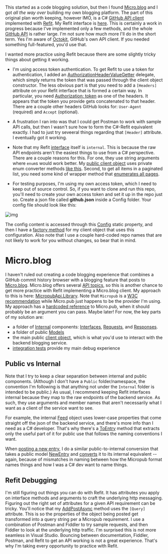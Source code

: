 This started as a code blogging solution, but then I found [Micro.blog](https://micro.blog/) and I got *all the way over* building my own blogging platform. The part of this original plan worth keeping, however IMO, is a C# [GitHub API client](https://github.com/adamfoneil/GitHubApi/blob/master/GitHubApi.Library/GitHubApiClient.cs) implemented with [Refit](https://github.com/reactiveui/refit). My Refit interface is [here](https://github.com/adamfoneil/GitHubApi/blob/master/GitHubApi.Library/Interfaces/IGitHubApi.cs). This is certainly a work in progress because I've implemented only a few methods, and the whole [GitHub API](https://docs.github.com/en/free-pro-team@latest/rest) is rather large. I'm not sure how much more I'll do in the short term. Yes I'm aware of [Octokit](https://www.nuget.org/packages/Octokit), GitHub's own API client. If you needed something full-featured, you'd use that.

I wanted more practice using Refit because there are some slightly tricky things about getting it working.

- I'm using access token authentication. To get Refit to use a token for authentication, I added an [AuthorizationHeaderValueGetter](https://github.com/adamfoneil/GitHubApi/blob/master/GitHubApi.Library/GitHubApiClient.cs#L44) delegate, which simply returns the token that was passed through the client object constructor. The less obvious part is that you need to add a `[Headers]` attribute on your Refit interface that is formed a certain way. In particular, you need [Authorization: token](https://github.com/adamfoneil/GitHubApi/blob/master/GitHubApi.Library/Interfaces/IGitHubApi.cs#L8) as one of the headers. It appears that the token you provide gets concatenated to that header. There are a couple other headers GitHub looks for: `User-Agent` (required) and `Accept` (optional).

- A frustration I ran into was that I could get Postman to work with sample API calls, but then I wasn't sure how to form the C#-Refit equivalent exactly. I had to just try seveeral things regarding that `[Header]` attribute. I eventually got it working.

- Note that my Refit [interface](https://github.com/adamfoneil/GitHubApi/blob/master/GitHubApi.Library/Interfaces/IGitHubApi.cs#L9) itself is `internal`. This is because the raw API endpoints aren't the easiest things to use from a C# perspective. There are a couple reasons for this. For one, they use string arguments where `enum`s would work better. My [public client object](https://github.com/adamfoneil/GitHubApi/blob/master/GitHubApi.Library/GitHubApiClient.cs) uses private enum converter methods [like this](https://github.com/adamfoneil/GitHubApi/blob/master/GitHubApi.Library/GitHubApiClient.cs#L85). Second, to get all items in a paginated list, you need some kind of wrapper method that [enumerates all pages](https://github.com/adamfoneil/GitHubApi/blob/master/GitHubApi.Library/GitHubApiClient.cs#L62).

- For testing purposes, I'm using my own access token, which I need to keep out of source control. So, if you want to clone and run this repo, you'll need to create your own access token and set it up in the repo just so. Create a json file called **github.json** inside a Config folder. Your config file should look like this:

![img](https://adamosoftware.blob.core.windows.net/images/github-api-config.png)

The config content is accessed through this [Config](https://github.com/adamfoneil/GitHubApi/blob/master/Api.Tests/Helpers/Config.cs) static property, and then I have a [factory method](https://github.com/adamfoneil/GitHubApi/blob/master/Api.Tests/GitHubIntegration.cs#L46) for my client object that uses this configuration. Also note that I use a couple hard-coded repo names that are not likely to work for you without changes, so bear that in mind.

# Micro.blog
I haven't ruled out creating a code blogging experience that combines a GitHub commit history browser with a blogging feature that posts to [Micro.blog](https://micro.blog/). Micro.blog offers several [API topics](https://help.micro.blog/2018/api-overview/), so this is another chance to get more practice with Refit implementing a Micro.blog client. My approach to this is here: [MicropubApi.Library](https://github.com/adamfoneil/GitHubApi/tree/master/MicropubApi.Library). Note that `Micropub` is a [W3C recommendation](https://www.w3.org/TR/micropub/) while Micro.pub just happens to be the provider I'm using. My approach has a [hardcoded reference](https://github.com/adamfoneil/GitHubApi/blob/master/MicropubApi.Library/MicropubApiClient.cs#L25) to Micro.pub, when it should probably be an argument you can pass. Maybe later! For now, the key parts of my solution are:

- a folder of [Internal](https://github.com/adamfoneil/GitHubApi/tree/master/MicropubApi.Library/Internal) components: [Interfaces](https://github.com/adamfoneil/GitHubApi/tree/master/MicropubApi.Library/Internal/Interfaces), [Requests](https://github.com/adamfoneil/GitHubApi/tree/master/MicropubApi.Library/Internal/Requests), and [Responses](https://github.com/adamfoneil/GitHubApi/tree/master/MicropubApi.Library/Internal/Responses).
- a folder of public [Models](https://github.com/adamfoneil/GitHubApi/tree/master/MicropubApi.Library/Models)
- the main public [client object](https://github.com/adamfoneil/GitHubApi/blob/master/MicropubApi.Library/MicropubApiClient.cs), which is what you'd use to interact with the backend blogging service.
- [integration tests](https://github.com/adamfoneil/GitHubApi/blob/master/Api.Tests/MicropubTests.cs) provide my main debug experience

## Public vs Internal
Note that I try to keep a clear separation between internal and public components. (Although I don't have a `Public` folder/namespace, the convention I'm following is that anything not under the `Internal` folder is intended to be public.) As usual, I recommend keeping Refit interfaces internal because they map to the raw endpoints of the backend service. As such, they use arguments and member names that aren't necessarily what I want as a client of the service want to see.

For example, the internal [Feed](https://github.com/adamfoneil/GitHubApi/blob/master/MicropubApi.Library/Internal/Responses/Feed.cs) object uses lower-case properties that come straight off the json of the backend service, and there's more info than I need as a C# developer. That's why there's a [ToEntry](https://github.com/adamfoneil/GitHubApi/blob/master/MicropubApi.Library/Internal/Responses/Feed.cs#L24) method that extracts only the useful part of it for public use that follows the naming conventions I want.

When [posting a new entry](https://github.com/adamfoneil/GitHubApi/blob/master/MicropubApi.Library/MicropubApiClient.cs#L37), I do a similar public-to-internal conversion that takes a public model [NewEntry](https://github.com/adamfoneil/GitHubApi/blob/master/MicropubApi.Library/Models/NewEntry.cs) and [converts](https://github.com/adamfoneil/GitHubApi/blob/master/MicropubApi.Library/Internal/Requests/InternalEntry.cs#L15) it to its internal equivalent -- again, because of mismatches in naming between how the Micropub format names things and how I was a C# dev want to name things.

## Refit Debugging
I'm still figuring out things you can do with Refit. It has attributes you apply on interface methods and arguments to craft the underlying http messaging. Figuring out the right set of attributes for a given API requirement can be tricky. You'll notice that my [AddPostAsync](https://github.com/adamfoneil/GitHubApi/blob/master/MicropubApi.Library/Internal/Interfaces/IMicropubApi.cs#L12) method uses the `[Query]` attribute. This is so the properties of the object being posted get transformed into a query string per a Micropub requirement. I use a combination of Postman and Fiddler to try sample requests, and then Fiddler to look at the underlying http traffic. I'm surprised this is not more seamless in Visual Studio. Bouncing between documentation, Fiddler, Postman, and Refit to get an API working is not a great experience. That's why I'm taking every opportunity to practice with Refit.
